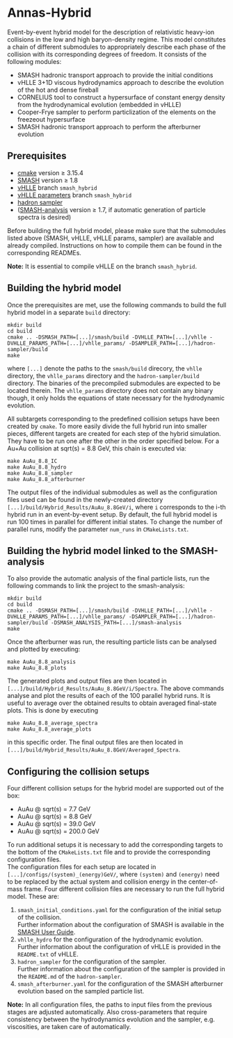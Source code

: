 # Annas-Hybrid
Event-by-event hybrid model for the description of relativistic heavy-ion collisions in the low and high baryon-density regime. This model constitutes a chain of different submodules to appropriately describe each phase of the collision with its corresponding degrees of freedom. It consists of the following modules:
- SMASH hadronic transport approach to provide the initial conditions
- vHLLE 3+1D viscous hydrodynamics approach to describe the evolution of the hot and dense fireball
- CORNELIUS tool to construct a hypersurface of constant energy density from the hydrodynamical evolution (embedded in vHLLE)
- Cooper-Frye sampler to perform particlization of the elements on the freezeout hypersurface
- SMASH hadronic transport approach to perform the afterburner evolution

## Prerequisites
- [cmake](https://cmake.org) version &ge; 3.15.4
- [SMASH](https://github.com/smash-transport/smash) version &ge; 1.8
- [vHLLE](https://github.com/akschaefer/vhlle) branch `smash_hybrid`
- [vHLLE parameters](https://github.com/akschaefer/vhlle_params) branch `smash_hybrid`
- [hadron sampler](https://github.com/smash-transport/hadron-sampler/)
- ([SMASH-analysis](https://github.com/smash-transport/smash-analysis) version &ge; 1.7, if automatic generation of particle spectra is desired)

Before building the full hybrid model, please make sure that the submodules listed above (SMASH, vHLLE, vHLLE params, sampler) are available and already compiled. Instructions on how to compile them can be found in the corresponding READMEs.

**Note:** It is essential to compile vHLLE on the branch `smash_hybrid`.

## Building the hybrid model

Once the prerequisites are met, use the following commands to build the full hybrid model in a separate `build` directory:

    mkdir build
    cd build
    cmake .. -DSMASH_PATH=[...]/smash/build -DVHLLE_PATH=[...]/vhlle -DVHLLE_PARAMS_PATH=[...]/vhlle_params/ -DSAMPLER_PATH=[...]/hadron-sampler/build
    make

where `[...]` denote the paths to the `smash/build` direcory, the `vhlle` directory, the `vhlle_params` directory and the `hadron-sampler/build` directory. The binaries of the precompiled submodules are expected to be located therein. The `vhlle_params` directory does not contain any binary though, it only holds the equations of state necessary for the hydrodynamic evolution.

All subtargets corresponding to the predefined collision setups have been created by `cmake`. To more easily divide the full hybrid run into smaller pieces, different targets are created for each step of the hybrid simulation. They have to be run one after the other in the order specified below. For a Au+Au collision at sqrt(s) = 8.8 GeV, this chain is executed via:

    make AuAu_8.8_IC
    make AuAu_8.8_hydro
    make AuAu_8.8_sampler
    make AuAu_8.8_afterburner

The output files of the individual submodules as well as the configuration files used can be found in the newly-created directory `[...]/build/Hybrid_Results/AuAu_8.8GeV/i`, where `i` corresponds to the i-th hybrid run in an event-by-event setup. By default, the full hybrid model is run 100 times in parallel for different initial states. To change the number of parallel runs, modify the parameter `num_runs` in  `CMakeLists.txt`.

## Building the hybrid model linked to the SMASH-analysis
To also provide the automatic analysis of the final particle lists, run the following commands to link the project to the smash-analysis:

    mkdir build
    cd build
    cmake .. -DSMASH_PATH=[...]/smash/build -DVHLLE_PATH=[...]/vhlle -DVHLLE_PARAMS_PATH=[...]/vhlle_params/ -DSAMPLER_PATH=[...]/hadron-sampler/build -DSMASH_ANALYSIS_PATH=[...]/smash-analysis
    make

Once the afterburner was run, the resulting particle lists can be analysed and plotted by executing:

    make AuAu_8.8_analysis
    make AuAu_8.8_plots

The generated plots and output files are then located in `[...]/build/Hybrid_Results/AuAu_8.8GeV/i/Spectra`. The above commands analyse and plot the results of each of the 100 parallel hybrid runs. It is useful to  average over the obtained results to obtain averaged final-state plots. This is done by executing

    make AuAu_8.8_average_spectra
    make AuAu_8.8_average_plots

in this specific order. The final output files are then located in `[...]/build/Hybrid_Results/AuAu_8.8GeV/Averaged_Spectra`.

## Configuring the collision setups
Four different collision setups for the hybrid model are supported out of the box:
* AuAu @ sqrt(s) = 7.7 GeV
* AuAu @ sqrt(s) = 8.8 GeV
* AuAu @ sqrt(s) = 39.0 GeV
* AuAu @ sqrt(s) = 200.0 GeV

To run additional setups it is necessary to add the corresponding targets to the bottom of the `CMakeLists.txt` file and to provide the corresponding configuration files. <br>
The configuration files for each setup are located in `[...]/configs/(system)_(energy)GeV/`, where `(system)` and `(energy)` need to be replaced by the actual system and collision energy in the center-of-mass frame. Four different collision files are necessary to run the full hybrid model. These are:
1. `smash_initial_conditions.yaml` for the configuration of the initial setup of the collision. <br> Further information about the configuration of SMASH is available in the [SMASH User Guide](http://theory.gsi.de/~smash/userguide/current/).
2. `vhlle_hydro` for the configuration of the hydrodynamic evolution. <br>
Further information about the configuration of vHLLE is provided in the `README.txt` of vHLLE.
3. `hadron_sampler` for the configuration of the sampler. <br>
Further information about the configuration of the sampler is provided in the `README.md` of the `hadron-sampler`.
4. `smash_afterburner.yaml` for the configuration of the SMASH afterburner evolution based on the sampled particle list.

**Note:** In all configuration files, the paths to input files from the previous stages are adjusted automatically. Also cross-parameters that require consistency between the hydrodynamics evolution and the sampler, e.g. viscosities, are taken care of automatically.
